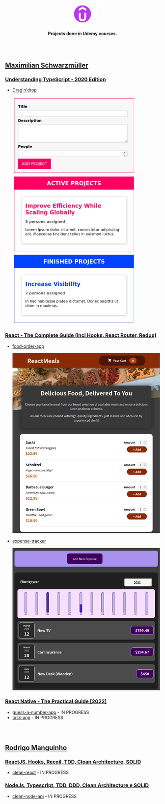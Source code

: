 <h1 align="center">
  <img src=".github/logo.png" width="100px" alt="logo" />
</h1>

<h4 align="center">
  Projects done in Udemy courses.
</h4>

<br />
<br />

## [Maximilian Schwarzmüller](https://www.udemy.com/user/maximilian-schwarzmuller/)

### [Understanding TypeScript - 2020 Edition](https://www.udemy.com/course/understanding-typescript/)

- [Drag'n'drop](https://github.com/pablomaribondo/dragndrop)

  <kbd>
    <img src=".github/dragndrop.png" width="400" />
  </kbd>

### [React - The Complete Guide (incl Hooks, React Router, Redux)](https://www.udemy.com/course/react-the-complete-guide-incl-redux/)

- [food-order-app](https://github.com/pablomaribondo/food-order-app)

  <kbd>
    <img src=".github/food-order.png" width="500" />
  </kbd>

- [expense-tracker](https://github.com/pablomaribondo/expense-tracker)

  <kbd>
    <img src=".github/expense-tracker.png" width="500" />
  </kbd>

### [React Native - The Practical Guide [2022]](https://www.udemy.com/course/react-native-the-practical-guide/)

- [guess-a-number-app](https://github.com/pablomaribondo/guess-a-number-app) - IN PROGRESS
- [task-app](https://github.com/pablomaribondo/task-app) - IN PROGRESS

<br />
<br />

## [Rodrigo Manguinho](https://www.udemy.com/user/rodrigo-manguinho/)

### [ReactJS, Hooks, Recoil, TDD, Clean Architecture, SOLID](https://www.udemy.com/course/react-com-mango/)

- [clean-react](https://github.com/pablomaribondo/clean-react) - IN PROGRESS

### [NodeJs, Typescript, TDD, DDD, Clean Architecture e SOLID](https://www.udemy.com/course/tdd-com-mango/)

- [clean-node-api](https://github.com/pablomaribondo/clean-node-api) - IN PROGRESS
